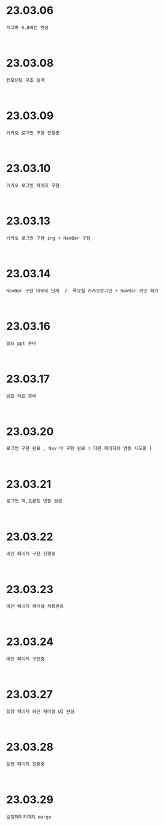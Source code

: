 # 23.03.06

```
피그마 0.8버전 완성
```

<br/>

# 23.03.08

```
컴포넌트 구조 설계
```

<br/>

# 23.03.09

```
카카오 로그인 구현 진행중 
```

<br/>

# 23.03.10

```
카카오 로그인 페이지 구현 
```

<br/>

# 23.03.13

```
카카오 로그인 구현 ing + NavBar 구현  
```

<br/>

# 23.03.14

```
NavBar 구현 마무리 단계  /  목요일 카카오로그인 + NavBar 커밋 하기 
```

<br/>

# 23.03.16 

```
발표 ppt 준비 
```

<br/>

# 23.03.17

```
발표 자료 준비 
```

<br/>

# 23.03.20

```
로그인 구현 완료 , Nav 바 구현 완료 ( 다른 페이지와 연동 시도중 )
```

<br/>

# 23.03.21

```
로그인 백,프론트 연동 완료 
```

<br/>

# 23.03.22

```
메인 페이지 구현 진행중
```

<br/>

# 23.03.23

```
메인 페이지 캐러셀 적용완료
```

<br/>

# 23.03.24

```
메인 페이지 구현중 
```

<br/>

# 23.03.27

```
일정 페이지 하단 캐러셀 UI 완성 
```

<br/>

# 23.03.28

```
일정 페이지 진행중 
```

<br/>

# 23.03.29

```
일정페이지까지 merge
```
